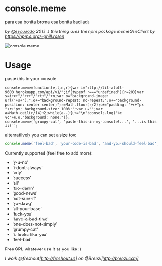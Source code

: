 console.meme
============
para esa bonita broma esa bonita bacilada

*by [@escusado](https://twitter.com/escusado) 2013 :) this thing uses the npm package memeGenClient by https://npmjs.org/~phill.rosen*

![console.meme](http://i.imgur.com/0fh8eZk.png)

Usage
==
paste this in your console
```
console.meme=function(e,t,n,r){var i="http://lit-atoll-9603.herokuapp.com/api/v1/";if(typeof r==="undefined"){r=200}var s=i+e+"/"+r+"/"+t+"/"+n;var o="background-image: url("+s+");";o+="background-repeat: no-repeat;";o+="background-position: center center;";r=Math.floor(r/2);o+="padding: "+r+"px "+r+"px; background-size: 100%;";var u="";var a=Math.ceil(r/14)+2;while(a--){u+="\n"}console.log("%c %c"+u,o,"background: none;")};
console.meme('grumpy-cat', 'paste-this-in-my-console?...', '...is this it?');
```

alternatilvely you can set a size too:
``` javascript
console.meme('feel-bad', 'your-code-is-bad', 'and-you-should-feel-bad', 300);
```

Currently supported (feel free to add more):
* 'y-u-no'
* 'i-dont-always'
* 'orly'
* 'success'
* 'all'
* 'too-damn'
* 'good-news'
* 'not-sure-if'
* 'yo-dawg'
* 'all-your-base'
* 'fuck-you'
* 'have-a-bad-time'
* 'one-does-not-simply'
* 'grumpy-cat'
* 'it-looks-like-you'
* 'feel-bad'

Free GPL whatever use it as you like :)

*I work @freshout[http://freshout.us] on @Breezi[http://breezi.com]*